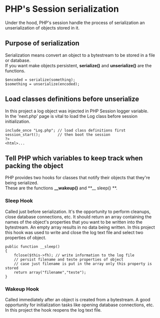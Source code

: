 # PHP's Session serialization

Under the hood, PHP's session handle the process of serialization an unserialization of objects stored in it.

## Purpose of serialization
Serialization means convert an object to a bytestream to be stored in a file or database.  
If you want make objects persistent, **serialize()** and **unserialize()** are the functions.
```
$encoded = serialize(something);
$something = unserialize(encoded);
```

## Load classes definitions before unserialize
In this project a log object was injected in PHP Session logger variable.  
In the 'next.php' page is vital to load the Log class before session initialization.
```
include_once "Log.php"; // load class definitions first
session_start();        // then boot the session
?>
<html>...
```

## Tell PHP which variables to keep track when packing the object
PHP provides two hooks for classes that notify their objects that they're being serialized.  
These are the functions **__wakeup()** and **__ sleep() **.
### Sleep Hook
Called just before serialization. It's the opportunity to perform cleanups, close database connections, etc.
It should return an array containing the names of the object's properties that you want to be written into the bytestream.
An empty array results in no data being written.
In this project this hook was used to write and close the log text file and select two properties of object.
```
public function __sleep()
{
    fclose($this->fh); // write information to the log file
    // persist filename and teste properties of object
    // case just filename is put in the array only this property is stored
    return array("filename","teste"); 
}
```
### Wakeup Hook
Called immediately after an object is created from a bytestream. A good opportunity for initialization tasks like opening database connections, etc.  
In this project the hook reopens the log text file.